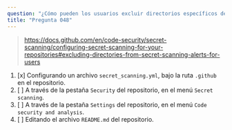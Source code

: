 ```yaml
---
question: "¿Cómo pueden los usuarios excluir directorios específicos de las alertas de análisis de secretos en GitHub?"
title: "Pregunta 048"
---
```


> https://docs.github.com/en/code-security/secret-scanning/configuring-secret-scanning-for-your-repositories#excluding-directories-from-secret-scanning-alerts-for-users
1. [x] Configurando un archivo `secret_scanning.yml`, bajo la ruta `.github` en el repositorio.
1. [ ] A través de la pestaña `Security` del repositorio, en el menú `Secret scanning`.
1. [ ] A través de la pestaña `Settings` del repositorio, en el menú `Code security and analysis`.
1. [ ] Editando el archivo `README.md` del repositorio.
